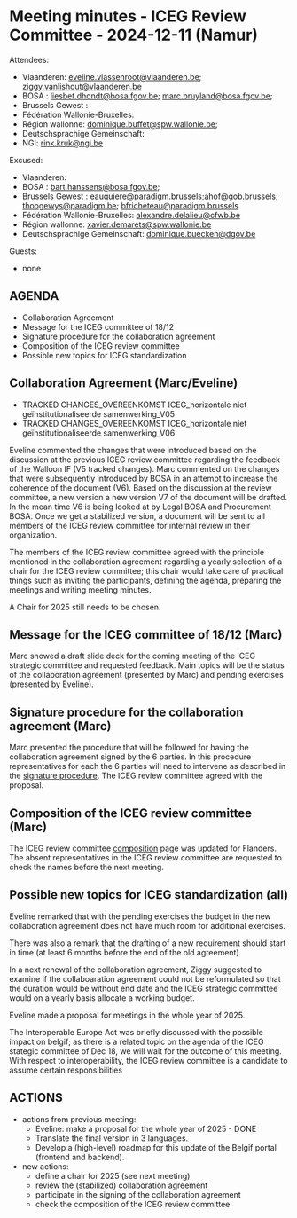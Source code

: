 # Meeting minutes - ICEG Review Committee - 2024-12-11 (Namur)
Attendees:
-	Vlaanderen: eveline.vlassenroot@vlaanderen.be; ziggy.vanlishout@vlaanderen.be
-	BOSA : liesbet.dhondt@bosa.fgov.be; marc.bruyland@bosa.fgov.be;
-	Brussels Gewest : 
-	Fédération Wallonie-Bruxelles: 
-	Région wallonne: dominique.buffet@spw.wallonie.be; 
-	Deutschsprachige Gemeinschaft: 
-	NGI: rink.kruk@ngi.be

Excused:
- 	Vlaanderen: 
-	BOSA : bart.hanssens@bosa.fgov.be; 
-	Brussels Gewest : eauquiere@paradigm.brussels;ahof@gob.brussels; thoogewys@paradigm.be; bfricheteau@paradigm.brussels
-	Fédération Wallonie-Bruxelles: alexandre.delalieu@cfwb.be
-	Région wallonne: xavier.demarets@spw.wallonie.be
-	Deutschsprachige Gemeinschaft: dominique.buecken@dgov.be

Guests:
- 	none 

## AGENDA
- Collaboration Agreement
- Message for the ICEG committee of 18/12
- Signature procedure for the collaboration agreement
- Composition of the ICEG review committee 
- Possible new topics for ICEG standardization

## Collaboration Agreement (Marc/Eveline)
-	TRACKED CHANGES_OVEREENKOMST ICEG_horizontale niet geïnstitutionaliseerde samenwerking_V05
-	TRACKED CHANGES_OVEREENKOMST ICEG_horizontale niet geïnstitutionaliseerde samenwerking_V06

Eveline commented the changes that were introduced based on the discussion at the previous ICEG review committee regarding the feedback of the Walloon IF (V5 tracked changes).
Marc commented on the changes that were subsequently introduced by BOSA in an attempt to increase the coherence of the document (V6).
Based on the discussion at the review committee, a new version a new version V7 of the document will be drafted.
In the mean time V6 is being looked at by Legal BOSA and Procurement BOSA.
Once we get a stabilized version, a document will be sent to all members of the ICEG review committee for internal review in their organization.

The members of the ICEG review committee agreed with the principle mentioned in the collaboration agreement regarding a yearly selection of a chair for the ICEG review committee; this chair would take care of practical things such as inviting the participants, defining the agenda, preparing the meetings and writing meeting minutes.

A Chair for 2025 still needs to be chosen.

## Message for the ICEG committee of 18/12 (Marc)
Marc showed a draft slide deck for the coming meeting of the ICEG strategic committee and requested feedback.
Main topics will be the status of the collaboration agreement (presented by Marc) and pending exercises (presented by Eveline).

## Signature procedure for the collaboration agreement (Marc)
Marc presented the procedure that will be followed for having the collaboration agreement signed by the 6 parties. 
In this procedure representatives for each the 6 parties will need to intervene as described in the [signature procedure](https://github.com/belgif/review/blob/master/Process/SigningCollabAgreement.md).
The ICEG review committee agreed with the proposal.
 
## Composition of the ICEG review committee (Marc)
The ICEG review committee [composition](https://github.com/belgif/review/tree/master) page was updated for Flanders.
The absent representatives in the ICEG review committee are requested to check the names before the next meeting.
 
## Possible new topics for ICEG standardization (all)
Eveline remarked that with the pending exercises the budget in the new collaboration agreement does not have much room for additional exercises.

There was also a remark that the drafting of a new requirement should start in time (at least 6 months before the end of the old agreement).

In a next renewal of the collaboration agreement, Ziggy suggested to examine if the collaboaration agreement could not be reformulated so that the duration would be without end date and the ICEG strategic committee would on a yearly basis allocate a working budget.

Eveline made a proposal for meetings in the whole year of 2025.

The Interoperable Europe Act was briefly discussed with the possible impact on belgif; as there is a related topic on the agenda of the ICEG stategic committee of Dec 18, we will wait for the outcome of this meeting. With respect to interoperability, the ICEG review committee is a candidate to assume certain responsibilities

## ACTIONS
- actions from previous meeting:
  - Eveline: make a proposal for the whole year of 2025 - DONE
  - Translate the final version in 3 languages.
  - Develop a (high-level) roadmap for this update of the Belgif portal (frontend and backend).
- new actions:
  - define a chair for 2025 (see next meeting)
  - review the (stabilized) collaboration agreement
  - participate in the signing of the collaboration agreement
  - check the composition of the ICEG review committee
